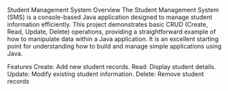 Student Management System
Overview
  The Student Management System (SMS) is a console-based Java application designed to manage student information efficiently. This project demonstrates basic CRUD (Create, Read, Update, Delete) operations, providing a straightforward
  example of how to manipulate data within a Java application. It is an excellent starting point for understanding how to build and manage simple applications using Java.

Features
  Create: Add new student records.
  Read: Display student details.
  Update: Modify existing student information.
  Delete: Remove student records
